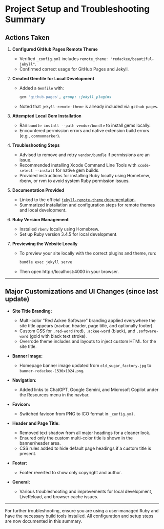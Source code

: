 # Project Setup and Troubleshooting Summary

## Actions Taken

1. **Configured GitHub Pages Remote Theme**

   - Verified `_config.yml` includes `remote_theme: "redackee/beautiful-jekyll"`.
   - Confirmed correct usage for GitHub Pages and Jekyll.

2. **Created Gemfile for Local Development**

   - Added a `Gemfile` with:
     ```ruby
     gem 'github-pages', group: :jekyll_plugins
     ```
   - Noted that `jekyll-remote-theme` is already included via `github-pages`.

3. **Attempted Local Gem Installation**

   - Ran `bundle install --path vendor/bundle` to install gems locally.
   - Encountered permission errors and native extension build errors (e.g., `commonmarker`).

4. **Troubleshooting Steps**

   - Advised to remove and retry `vendor/bundle` if permissions are an issue.
   - Recommended installing Xcode Command Line Tools with `xcode-select --install` for native gem builds.
   - Provided instructions for installing Ruby locally using Homebrew, rbenv, or rvm to avoid system Ruby permission issues.

5. **Documentation Provided**

   - Linked to the official [`jekyll-remote-theme` documentation](https://github.com/benbalter/jekyll-remote-theme).
   - Summarized installation and configuration steps for remote themes and local development.

6. **Ruby Version Management**

   - Installed `rbenv` locally using Homebrew.
   - Set up Ruby version 3.4.5 for local development.

7. **Previewing the Website Locally**
   - To preview your site locally with the correct plugins and theme, run:
     ```sh
     bundle exec jekyll serve
     ```
   - Then open http://localhost:4000 in your browser.

---

## Major Customizations and UI Changes (since last update)

- **Site Title Branding:**

  - Multi-color "Red Ackee Software" branding applied everywhere the site title appears (navbar, header, page title, and optionally footer).
  - Custom CSS for `.red-word` (red), `.ackee-word` (black), and `.software-word` (gold with black text stroke).
  - Overrode theme includes and layouts to inject custom HTML for the site title.

- **Banner Image:**

  - Homepage banner image updated from `old_sugar_factory.jpg` to `banner-redackee-1536x1024.png`.

- **Navigation:**

  - Added links to ChatGPT, Google Gemini, and Microsoft Copilot under the Resources menu in the navbar.

- **Favicon:**

  - Switched favicon from PNG to ICO format in `_config.yml`.

- **Header and Page Title:**

  - Removed text shadow from all major headings for a cleaner look.
  - Ensured only the custom multi-color title is shown in the banner/header area.
  - CSS rules added to hide default page headings if a custom title is present.

- **Footer:**

  - Footer reverted to show only copyright and author.

- **General:**
  - Various troubleshooting and improvements for local development, LiveReload, and browser cache issues.

---

For further troubleshooting, ensure you are using a user-managed Ruby and have the necessary build tools installed. All configuration and setup steps are now documented in this summary.
